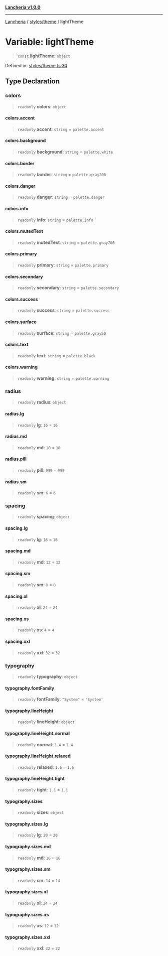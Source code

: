 [**Lancheria v1.0.0**](../../../README.md)

***

[Lancheria](../../../README.md) / [styles/theme](../README.md) / lightTheme

# Variable: lightTheme

> `const` **lightTheme**: `object`

Defined in: [styles/theme.ts:30](https://github.com/eudavidreis-odev/lancheria/blob/documentacao_inicial/styles/theme.ts#L30)

## Type Declaration

### colors

> `readonly` **colors**: `object`

#### colors.accent

> `readonly` **accent**: `string` = `palette.accent`

#### colors.background

> `readonly` **background**: `string` = `palette.white`

#### colors.border

> `readonly` **border**: `string` = `palette.gray200`

#### colors.danger

> `readonly` **danger**: `string` = `palette.danger`

#### colors.info

> `readonly` **info**: `string` = `palette.info`

#### colors.mutedText

> `readonly` **mutedText**: `string` = `palette.gray700`

#### colors.primary

> `readonly` **primary**: `string` = `palette.primary`

#### colors.secondary

> `readonly` **secondary**: `string` = `palette.secondary`

#### colors.success

> `readonly` **success**: `string` = `palette.success`

#### colors.surface

> `readonly` **surface**: `string` = `palette.gray50`

#### colors.text

> `readonly` **text**: `string` = `palette.black`

#### colors.warning

> `readonly` **warning**: `string` = `palette.warning`

### radius

> `readonly` **radius**: `object`

#### radius.lg

> `readonly` **lg**: `16` = `16`

#### radius.md

> `readonly` **md**: `10` = `10`

#### radius.pill

> `readonly` **pill**: `999` = `999`

#### radius.sm

> `readonly` **sm**: `6` = `6`

### spacing

> `readonly` **spacing**: `object`

#### spacing.lg

> `readonly` **lg**: `16` = `16`

#### spacing.md

> `readonly` **md**: `12` = `12`

#### spacing.sm

> `readonly` **sm**: `8` = `8`

#### spacing.xl

> `readonly` **xl**: `24` = `24`

#### spacing.xs

> `readonly` **xs**: `4` = `4`

#### spacing.xxl

> `readonly` **xxl**: `32` = `32`

### typography

> `readonly` **typography**: `object`

#### typography.fontFamily

> `readonly` **fontFamily**: `"System"` = `'System'`

#### typography.lineHeight

> `readonly` **lineHeight**: `object`

#### typography.lineHeight.normal

> `readonly` **normal**: `1.4` = `1.4`

#### typography.lineHeight.relaxed

> `readonly` **relaxed**: `1.6` = `1.6`

#### typography.lineHeight.tight

> `readonly` **tight**: `1.1` = `1.1`

#### typography.sizes

> `readonly` **sizes**: `object`

#### typography.sizes.lg

> `readonly` **lg**: `20` = `20`

#### typography.sizes.md

> `readonly` **md**: `16` = `16`

#### typography.sizes.sm

> `readonly` **sm**: `14` = `14`

#### typography.sizes.xl

> `readonly` **xl**: `24` = `24`

#### typography.sizes.xs

> `readonly` **xs**: `12` = `12`

#### typography.sizes.xxl

> `readonly` **xxl**: `32` = `32`
